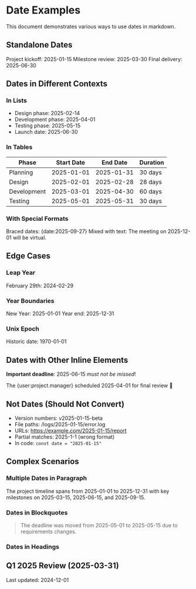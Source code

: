 # Date Examples

This document demonstrates various ways to use dates in markdown.

## Standalone Dates

Project kickoff: 2025-01-15
Milestone review: 2025-03-30
Final delivery: 2025-06-30

## Dates in Different Contexts

### In Lists

- Design phase: 2025-02-14
- Development phase: 2025-04-01
- Testing phase: 2025-05-15
- Launch date: 2025-06-30

### In Tables

| Phase | Start Date | End Date | Duration |
|-------|------------|----------|----------|
| Planning | 2025-01-01 | 2025-01-31 | 30 days |
| Design | 2025-02-01 | 2025-02-28 | 28 days |
| Development | 2025-03-01 | 2025-04-30 | 60 days |
| Testing | 2025-05-01 | 2025-05-31 | 30 days |

### With Special Formats

Braced dates: {date:2025-09-27}
Mixed with text: The meeting on 2025-12-01 will be virtual.

## Edge Cases

### Leap Year
February 29th: 2024-02-29

### Year Boundaries  
New Year: 2025-01-01
Year end: 2025-12-31

### Unix Epoch
Historic date: 1970-01-01

## Dates with Other Inline Elements

**Important deadline**: 2025-06-15 *must not be missed*!

The {user:project.manager} scheduled 2025-04-01 for final review :calendar:

## Not Dates (Should Not Convert)

- Version numbers: v2025-01-15-beta
- File paths: /logs/2025-01-15/error.log  
- URLs: https://example.com/2025-01-15/report
- Partial matches: 2025-1-1 (wrong format)
- In code: `const date = "2025-01-15"`

## Complex Scenarios

### Multiple Dates in Paragraph
The project timeline spans from 2025-01-01 to 2025-12-31 with key milestones on 2025-03-15, 2025-06-15, and 2025-09-15.

### Dates in Blockquotes
> The deadline was moved from 2025-05-01 to 2025-05-15 due to requirements changes.

### Dates in Headings
## Q1 2025 Review (2025-03-31)

Last updated: 2024-12-01